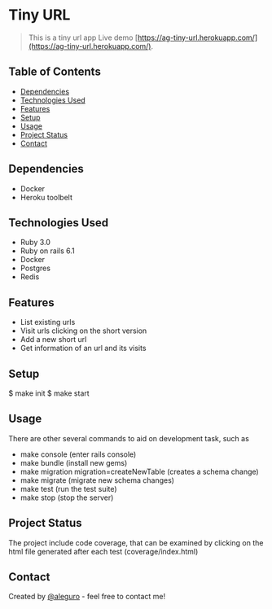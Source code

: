 # Tiny URL
> This is a tiny url app
> Live demo [https://ag-tiny-url.herokuapp.com/](https://ag-tiny-url.herokuapp.com/). 

## Table of Contents
* [Dependencies](#Dependencies)
* [Technologies Used](#technologies-used)
* [Features](#features)
* [Setup](#setup)
* [Usage](#usage)
* [Project Status](#project-status)
* [Contact](#contact)


## Dependencies
- Docker
- Heroku toolbelt


## Technologies Used
- Ruby 3.0
- Ruby on rails 6.1
- Docker
- Postgres
- Redis


## Features
- List existing urls
- Visit urls clicking on the short version
- Add a new short url
- Get information of an url and its visits


## Setup

$ make init
$ make start


## Usage

There are other several commands to aid on development task, such as

- make console (enter rails console)
- make bundle (install new gems)
- make migration migration=createNewTable (creates a schema change)
- make migrate (migrate new schema changes)
- make test (run the test suite)
- make stop (stop the server)


## Project Status

The project include code coverage, that can be examined by clicking on the html file generated after each test (coverage/index.html)

## Contact
Created by [@aleguro](https://www.linkedin.com/in/alejandrogurovich/) - feel free to contact me!


